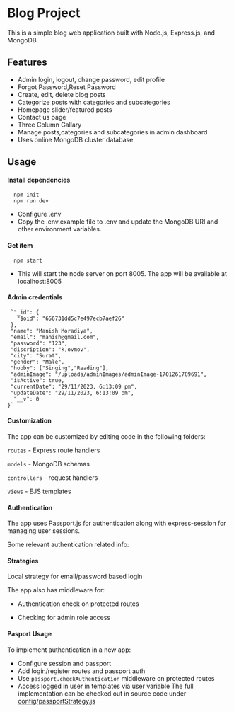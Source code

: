 
# Blog Project

This is a simple blog web application built with Node.js, Express.js, and MongoDB.


## Features

 - Admin login, logout, change password, edit profile 
 - Forgot Password,Reset Password 
 - Create, edit, delete blog posts
 - Categorize posts with categories and subcategories
 - Homepage slider/featured posts
 - Contact us page
 - Three Column Gallary
 - Manage posts,categories and subcategories in admin dashboard
 - Uses online MongoDB cluster database


## Usage

#### Install dependencies

```http
  npm init
  npm run dev
```
- Configure .env
- Copy the .env.example file to .env and update the MongoDB URI and other environment variables.

#### Get item

```http
  npm start
```
- This will start the node server on port 8005. The app will be available at localhost:8005

#### Admin credentials
 ```http {
  `"_id": {
    "$oid": "656731dd5c7e497ecb7aef26"
  },
  "name": "Manish Moradiya",
  "email": "manish@gmail.com",
  "password": "123",
  "discription": "k,ovmov",
  "city": "Surat",
  "gender": "Male",
  "hobby": ["Singing","Reading"],
  "adminImage": "/uploads/adminImages/adminImage-1701261789691",
  "isActive": true,
  "currentDate": "29/11/2023, 6:13:09 pm",
  "updateDate": "29/11/2023, 6:13:09 pm",
  "__v": 0
}` 
```
#### Customization
The app can be customized by editing code in the following folders:

 ```routes``` - Express route handlers

```models``` - MongoDB schemas

```controllers``` - request handlers

```views``` - EJS templates

#### Authentication

The app uses Passport.js for authentication along with express-session for managing user sessions.

Some relevant authentication related info:

#### Strategies

Local strategy for email/password based login

The app also has middleware for:

- Authentication check on protected routes

- Checking for admin role access

#### Pasport Usage

To implement authentication in a new app:

- Configure session and passport
- Add login/register routes and passport auth
- Use ```passport.checkAuthentication``` middleware on protected routes
- Access logged in user in templates via user variable The full implementation can be checked out in source code under [config/passportStrategy.js](https://github.com/DishantMadariya/Blog-Project-/blob/master/config/passportStrategy.js)
